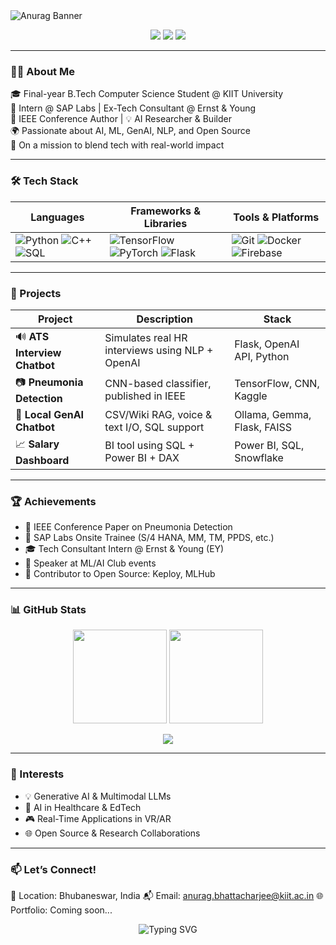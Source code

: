 <!-- Banner -->
<img src="https://capsule-render.vercel.app/api?type=waving&color=0:3b82f6,100:06b6d4&height=200&section=header&text=Hi%20there!%20I'm%20Anurag%20👋&fontSize=40&fontAlign=center&fontColor=ffffff&animation=fadeIn" alt="Anurag Banner"/>

<p align="center">
  <a href="https://linkedin.com/in/anuragbhattacharjee"><img src="https://img.shields.io/badge/LinkedIn-%230077B5.svg?style=for-the-badge&logo=linkedin&logoColor=white"/></a>
  <a href="https://github.com/anuragbhattacharjee"><img src="https://img.shields.io/badge/GitHub-000?style=for-the-badge&logo=github&logoColor=white"/></a>
  <a href="mailto:anurag.bhattacharjee@kiit.ac.in"><img src="https://img.shields.io/badge/Email-D14836?style=for-the-badge&logo=gmail&logoColor=white"/></a>
</p>

---

### 👨‍💻 About Me

🎓 Final-year B.Tech Computer Science Student @ KIIT University  
💼 Intern @ SAP Labs | Ex-Tech Consultant @ Ernst & Young  
📄 IEEE Conference Author | 💡 AI Researcher & Builder  
🌍 Passionate about AI, ML, GenAI, NLP, and Open Source  
🎯 On a mission to blend tech with real-world impact

---

### 🛠️ Tech Stack

| Languages | Frameworks & Libraries | Tools & Platforms |
|----------|------------------------|------------------|
| ![Python](https://img.shields.io/badge/Python-3776AB?style=flat&logo=python&logoColor=white) ![C++](https://img.shields.io/badge/C++-00599C?style=flat&logo=c%2B%2B&logoColor=white) ![SQL](https://img.shields.io/badge/SQL-4479A1?style=flat&logo=postgresql&logoColor=white) | ![TensorFlow](https://img.shields.io/badge/TensorFlow-FE6F00?style=flat&logo=tensorflow&logoColor=white) ![PyTorch](https://img.shields.io/badge/PyTorch-EE4C2C?style=flat&logo=pytorch&logoColor=white) ![Flask](https://img.shields.io/badge/Flask-000000?style=flat&logo=flask&logoColor=white) | ![Git](https://img.shields.io/badge/Git-F05032?style=flat&logo=git&logoColor=white) ![Docker](https://img.shields.io/badge/Docker-2496ED?style=flat&logo=docker&logoColor=white) ![Firebase](https://img.shields.io/badge/Firebase-FFCA28?style=flat&logo=firebase&logoColor=black) |

---

### 🚀 Projects

| Project | Description | Stack |
|--------|-------------|-------|
| 🔊 **ATS Interview Chatbot** | Simulates real HR interviews using NLP + OpenAI | Flask, OpenAI API, Python |
| 📷 **Pneumonia Detection** | CNN-based classifier, published in IEEE | TensorFlow, CNN, Kaggle |
| 🧠 **Local GenAI Chatbot** | CSV/Wiki RAG, voice & text I/O, SQL support | Ollama, Gemma, Flask, FAISS |
| 📈 **Salary Dashboard** | BI tool using SQL + Power BI + DAX | Power BI, SQL, Snowflake |

---

### 🏆 Achievements

- 🏅 IEEE Conference Paper on Pneumonia Detection
- 💼 SAP Labs Onsite Trainee (S/4 HANA, MM, TM, PPDS, etc.)
- 🎓 Tech Consultant Intern @ Ernst & Young (EY)
- 💬 Speaker at ML/AI Club events
- 🌱 Contributor to Open Source: Keploy, MLHub

---

### 📊 GitHub Stats

<p align="center">
  <img src="https://github-readme-stats.vercel.app/api?username=anuragbhattacharjee&show_icons=true&theme=radical" height="150"/>
  <img src="https://github-readme-streak-stats.herokuapp.com/?user=anuragbhattacharjee&theme=radical" height="150"/>
</p>

<p align="center">
  <img src="https://github-profile-summary-cards.vercel.app/api/cards/profile-details?username=anuragbhattacharjee&theme=github_dark"/>
</p>

---

### 🧠 Interests

- 💡 Generative AI & Multimodal LLMs
- 🧬 AI in Healthcare & EdTech
- 🎮 Real-Time Applications in VR/AR
- 🌐 Open Source & Research Collaborations

---

### 📫 Let’s Connect!


📍 Location: Bhubaneswar, India
📬 Email: anurag.bhattacharjee@kiit.ac.in
🌐 Portfolio: Coming soon...
<p align="center"> <img src="https://readme-typing-svg.demolab.com?font=Fira+Code&pause=1000&color=00F7FF&width=435&lines=Thanks+for+visiting+my+profile!;Feel+free+to+connect+with+me+🚀" alt="Typing SVG" /> </p> 
